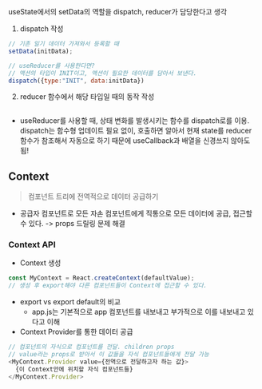 useState에서의 setData의 역할을 dispatch, reducer가 담당한다고 생각

1. dispatch 작성
```js
// 기존 일기 데이터 가져와서 등록할 때
setData(initData);

// useReducer를 사용한다면?
// 액션의 타입이 INIT이고, 액션이 필요한 데이터를 담아서 보낸다.
dispatch({type:"INIT", data:initData}) 
```

2. reducer 함수에서 해당 타입일 때의 동작 작성
```js

```
- useReducer를 사용할 때, 상태 변화를 발생시키는 함수를 dispatch로를 이용. dispatch는 함수형 업데이트 필요 없이, 호출하면 알아서 현재 state를 reducer 함수가 참조해서 자동으로 하기 때문에 useCallback과 배열을 신경쓰지 않아도 됨!

## Context
> 컴포넌트 트리에 전역적으로 데이터 공급하기
- 공급자 컴포넌트로 모든 자손 컴포넌트에게 직통으로 모든 데이터에 공급, 접근할 수 있다. -> props 드릴링 문제 해결

### Context API
- Context 생성
```js
const MyContext = React.createContext(defaultValue);
// 생성 후 export해야 다른 컴포넌트들이 Context에 접근할 수 있다.
```
  - export vs export default의 비교
    - app.js는 기본적으로 app 컴포넌트를 내보내고 부가적으로 이를 내보내고 있다고 이해
- Context Provider를 통한 데이터 공급
```js
// 컴포넌트의 자식으로 컴포넌트를 전달. children props
// value라는 props로 받아서 이 값들을 자식 컴포넌트들에게 전달 가능
<MyContext.Provider value={전역으로 전달하고자 하는 값}>
  {이 Context안에 위치할 자식 컴포넌트들}
</MyContext.Provider>
```
